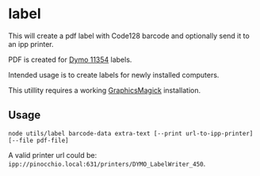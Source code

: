 # label

This will create a pdf label with Code128 barcode and optionally send it to an ipp printer.

PDF is created for [Dymo 11354](https://www.dymo.eu/dymo-11354-removable-labels-32x57mm.html) labels.

Intended usage is to create labels for newly installed computers.

This utillity requires a working [GraphicsMagick](http://www.graphicsmagick.org/) installation.

## Usage

    node utils/label barcode-data extra-text [--print url-to-ipp-printer] [--file pdf-file]

A valid printer url could be: `ipp://pinocchio.local:631/printers/DYMO_LabelWriter_450`.
